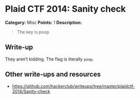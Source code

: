 # Plaid CTF 2014: Sanity check

**Category:** Misc
**Points:** 1
**Description:**

> The key is poop

## Write-up

They aren’t kidding. The flag is literally `poop`.

## Other write-ups and resources

* <https://github.com/hackerclub/writeups/tree/master/plaidctf-2014/Sanity-check>
